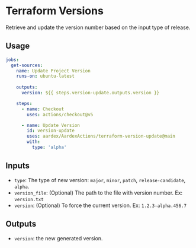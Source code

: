 # Terraform Versions

Retrieve and update the version number based on the input type of release.

## Usage

```yaml
jobs:
  get-sources:
    name: Update Project Version
    runs-on: ubuntu-latest
    
    outputs:
      version: ${{ steps.version-update.outputs.version }}

    steps:
      - name: Checkout
        uses: actions/checkout@v5

      - name: Update Version
        id: version-update
        uses: aardex/AardexActions/terraform-version-update@main
        with:
          type: 'alpha'
```

## Inputs

- `type`: The type of new version: `major`, `minor`, `patch`, `release-candidate`, `alpha`.
- `version_file`: (Optional) The path to the file with version number. Ex: `version.txt`
- `version`: (Optional) To force the current version. Ex: `1.2.3-alpha.456.7`

## Outputs

- `version`: the new generated version.
